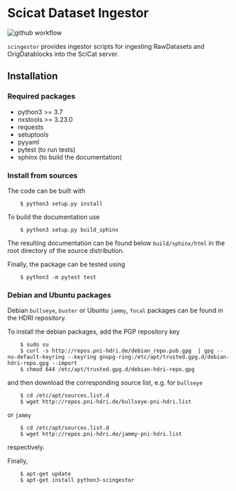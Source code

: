 # Scicat Dataset Ingestor

![github workflow](https://github.com/jkotan/scingestor/actions/workflows/tests.yml/badge.svg)

`scingestor` provides ingestor scripts for ingesting RawDatasets and OrigDatablocks into the SciCat server.


## Installation

### Required packages

* python3 >= 3.7
* nxstools >= 3.23.0
* requests
* setuptools
* pyyaml
* pytest (to run tests)
* sphinx (to build the documentation)


### Install from sources

The code can be built with

```
    $ python3 setup.py install
```


To build the documentation use

```
    $ python3 setup.py build_sphinx
```

The resulting documentation can be found below `build/sphinx/html` in the root
directory of the source distribution.

Finally, the package can be tested using

```
    $ python3 -m pytest test
```


### Debian and Ubuntu packages

Debian  `bullseye`, `buster`  or Ubuntu  `jammy`, `focal` packages can be found in the HDRI repository.

To install the debian packages, add the PGP repository key

```
    $ sudo su
    $ curl -s http://repos.pni-hdri.de/debian_repo.pub.gpg  | gpg --no-default-keyring --keyring gnupg-ring:/etc/apt/trusted.gpg.d/debian-hdri-repo.gpg --import
    $ chmod 644 /etc/apt/trusted.gpg.d/debian-hdri-repo.gpg
```

and then download the corresponding source list, e.g.
for `bullseye`

```
    $ cd /etc/apt/sources.list.d
    $ wget http://repos.pni-hdri.de/bullseye-pni-hdri.list
```

or `jammy`

```
    $ cd /etc/apt/sources.list.d
    $ wget http://repos.pni-hdri.de/jammy-pni-hdri.list
```
respectively.

Finally,

```
    $ apt-get update
    $ apt-get install python3-scingestor
```

